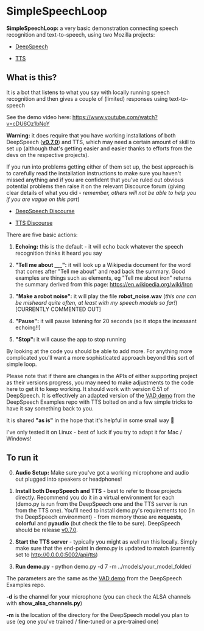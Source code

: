 # SimpleSpeechLoop

**SimpleSpeechLoop:** a very basic demonstration connecting speech recognition and text-to-speech, using two Mozilla projects:

- [DeepSpeech](https://github.com/mozilla/DeepSpeech)

- [TTS](https://github.com/mozilla/TTS)

## What is this?

It is a bot that listens to what you say with locally running speech recognition and then gives a couple of (limited) responses using text-to-speech

See the demo video here: https://www.youtube.com/watch?v=cDU6Oz1bNoY

**Warning:** it does require that you have working installations of both DeepSpeech (**[v0.7.0](https://github.com/mozilla/DeepSpeech/releases/tag/v0.7.0)**) and TTS, which may need a certain amount of skill to set up (although that's getting easier and easier thanks to efforts from the devs on the respective projects).

If you run into problems getting either of them set up, the best approach is to carefully read the installation instructions to make sure you haven't missed anything and if you are confident that you've ruled out obvious potential problems then raise it on the relevant Discource forum (giving clear details of what you did - *remember, others will not be able to help you if you are vague on this part*)

- [DeepSpeech Discourse](https://discourse.mozilla.org/c/deep-speech)

- [TTS Discourse](https://discourse.mozilla.org/c/tts)

There are five basic actions:

1. **Echoing:** this is the default - it will echo back whatever the speech recognition thinks it heard you say

2. **"Tell me about ___":** it will look up a Wikipedia document for the word that comes after "Tell me about" and read back the summary.  Good examples are things such as elements, eg "Tell me about iron" returns the summary derived from this page: https://en.wikipedia.org/wiki/Iron

3. **"Make a robot noise":** it will play the file **robot_noise.wav** (*this one can be misheard quite often, at least with my speech models so far!*) [CURRENTLY COMMENTED OUT]

4. **"Pause":** it will pause listening for 20 seconds (so it stops the incessant echoing!!)

5. **"Stop":** it will cause the app to stop running


By looking at the code you should be able to add more. For anything more complicated you'll want a more sophisticated approach beyond this sort of simple loop.

Please note that if there are changes in the APIs of either supporting project as their versions progress, you may need to make adjustments to the code here to get it to keep working.  It should work with version 0.51 of DeepSpeech.  It is effectively an adapted version of the [VAD demo](https://github.com/mozilla/DeepSpeech-examples/tree/r0.7/mic_vad_streaming) from the DeepSpeech Examples repo with TTS bolted on and a few simple tricks to have it say something back to you.

It is shared **"as is"** in the hope that it's helpful in some small way :slightly_smiling_face:

I've only tested it on Linux - best of luck if you try to adapt it for Mac / Windows!

## To run it

0. **Audio Setup:** Make sure you've got a working microphone and audio out plugged into speakers or headphones!

1. **Install both DeepSpeech and TTS** - best to refer to those projects directly.  Recommend you do it in a virtual environment for each (demo.py is run from the DeepSpeech one and the TTS server is run from the TTS one).  You'll need to install demo.py's requirements too (in the DeepSpeech environment) - from memory those are **requests, colorful** and **pyaudio** (but check the file to be sure). DeepSpeech should be release [v0.7.0](https://github.com/mozilla/DeepSpeech/releases/tag/v0.7.0).

2. **Start the TTS server** - typically you might as well run this locally. Simply make sure that the end-point in demo.py is updated to match (currently set to http://0.0.0.0:5002/api/tts)

3. **Run demo.py** - python demo.py -d 7 -m ../models/your_model_folder/


The parameters are the same as the [VAD demo](https://github.com/mozilla/DeepSpeech-examples/tree/r0.7/mic_vad_streaming) from the DeepSpeech Examples repo.

**-d** is the channel for your microphone (you can check the ALSA channels with **show_alsa_channels.py**)

**-m** is the location of the directory for the DeepSpeech model you plan to use (eg one you've trained / fine-tuned or a pre-trained one)
